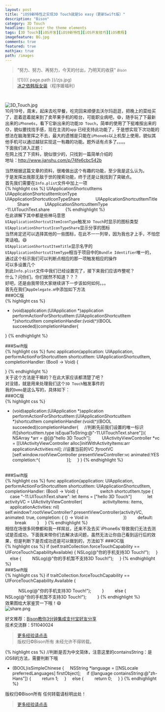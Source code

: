 ```yaml
---
layout: post
title: "iOS9新特性之实现3D Touch就是So easy（更新Swift版）"
description: "Bison"
category: 3D Touch
headline: Discover the theme elements
tags: [3D Touch][iOS开发][iOS9新特性][iOS开发技巧][iOS教程]
imagefeature: BG.jpg
comments: true
featured: true
mathjax: true
path: /images
---
```


>&quot;努力、努力、再努力，今天的付出，乃明天的收获&quot;
><small><cite title="Plato">Bison</cite></small>

>![1]({{ page.path }}/zjs.jpg)<br>
>[冰之依韩版女装](http://allluckly.taobao.com/)（程序媛福利）<br>


<br>

![3D_Touch.jpg](http://upload-images.jianshu.io/upload_images/671504-393f27198a89a083.jpg?imageMogr2/auto-orient/strip%7CimageView2/2/w/1240)<br>
10月19号，周末，起床去吃早餐，吃完回来顺便去沃尔玛逛逛，把晚上的菜给买了，逛着逛着就来到了卖苹果手机的柜台，可能职业病吧，😄，随手玩了下最新出来的`iPhone6s`，看下它新出来的功能`3D Touch`，简单的使用了下挺难按出来的😓，貌似要找找手感，现在主流的`app` 已经支持此功能了，于是想实现下次功能的想法在脑海里挥之不去，最大的遗憾是只能在`iPhone6s`以上机型上使用，貌似其他手机可以通过越狱实现这一有趣的功能。题外话有点多了。。。。<br>
下面我们进入正题：<br>
在网上找了下资料，貌似很少的，只找到一篇简单介绍的<br>
地址：http://www.jianshu.com/p/74fe6cbc542b<br>

当然根据这篇文章的资料，很难做出这个有趣的功能，至少我是这么认为。<br>
于是发挥出我那无敌于世的搜索功能，终于还是让我找到了突破点。<br>
首先我们需要在`Info.plist`文件中加上一项<br>
{% highlight css %}
<key>UIApplicationShortcutItems</key>
    <array>
        <dict>
            <key>UIApplicationShortcutItemIconType</key>
            <string>UIApplicationShortcutIconTypeShare</string>
            <key>UIApplicationShortcutItemTitle</key>
            <string>Share</string>
            <key>UIApplicationShortcutItemType</key>
            <string>-11.UITouchText.share</string>
        </dict>
    </array>
{% endhighlight %}
<br>
在此讲解下其中都是些神马意思<br>
`UIApplicationShortcutItemIconType`触发`3D Touch`时显示的图标类型<br>
`UIApplicationShortcutIconTypeShare`显示分享的图标<br>
当然肯定还可以选择其他的一些图标，在此不一一列举，因为我也才上手，不怕您笑话咱。😄<br>
`UIApplicationShortcutItemTitle`显示名字的<br>
`UIApplicationShortcutItemType`相当于项目中的`Bundle Identifier`唯一的，<br>
通过这个标示我们可以判断点相应的那一项触发相应的操作<br>
可以多设置几个<br>
到此`Info.plist`文件中我们已经设置完了，接下来我们应该咋整呢？<br>
什么？问你们，你们居然不知道？？？<br>
好吧，还是由我带领大家继续讲下一步该如何如何。。。<br>
首先在我们`AppDelegate.m`中添加如下方法<br>
###OC版<br>
{% highlight css %}
- (void)application:(UIApplication *)application 
performActionForShortcutItem:(UIApplicationShortcutItem *)shortcutItem
completionHandler:(void(^)(BOOL succeeded))completionHandler{

}
{% endhighlight %}

###Swift版<br>
{% highlight css %}
func application(application: UIApplication, performActionForShortcutItem shortcutItem: UIApplicationShortcutItem, completionHandler: (Bool) -> Void) {

}
{% endhighlight %}
<br>
关于这个方法是干嘛的？在此大家应该都清楚了吧？<br>
对没错，就是用来处理我们这个`3D Touch`触发事件的<br>
我的`Demo`是这么写的，具体如下：<br>
###OC版<br>
{% highlight css %}
- (void)application:(UIApplication *)application performActionForShortcutItem:(UIApplicationShortcutItem *)shortcutItem completionHandler:(void(^)(BOOL succeeded))completionHandler{
    //判断先前我们设置的唯一标识
    if([shortcutItem.type isEqualToString:@"-11.UITouchText.share"]){
        NSArray *arr = @[@"hello 3D Touch"];
        UIActivityViewController *vc = [[UIActivityViewController alloc]initWithActivityItems:arr applicationActivities:nil];
//设置当前的VC 为rootVC
        [self.window.rootViewController presentViewController:vc animated:YES completion:^{
            
        }];
    }
}
{% endhighlight %}
<br>
###Swift版<br>
{% highlight css %}
func application(application: UIApplication, performActionForShortcutItem shortcutItem: UIApplicationShortcutItem, completionHandler: (Bool) -> Void) {
        
        switch shortcutItem.type {
        case "-11.UITouchText.share":
let items = ["hello 3D Touch"]
                let activityVC = UIActivityViewController(
                activityItems: items,
                applicationActivities: nil)
                self.window?.rootViewController?.presentViewController(activityVC, animated: true, completion: { () -> Void in
                
            })
        default:
            break
        }
    }
{% endhighlight %}
<br>
相信在场很多同僚都和我一样屌丝，还来不及去买`iPhone6s`导致我们无法去测试是否成功，下面我来带你们去解决该问题，虽然无法让你自己看到运行后的效果，但是判断下是否成功还是可以做到的，方法如下
###OC版<br>
{% highlight css %}
if (self.traitCollection.forceTouchCapability == UIForceTouchCapabilityAvailable) {
NSLog(@"你的手机支持3D Touch!");
    }
    else {
        NSLog(@"你的手机暂不支持3D Touch!");
    }
{% endhighlight %}
<br>
###Swift版<br>
{% highlight css %}
if traitCollection.forceTouchCapability == UIForceTouchCapability.Available {

           NSLog(@"你的手机支持3D Touch!");
        }
        else {
            NSLog(@"你的手机暂不支持3D Touch!");
        }
{% endhighlight %}
<br>
效果图给大家鉴赏一下哦！😄<br>
![share.png](http://upload-images.jianshu.io/upload_images/671504-29f08d153a1dbd2d.png?imageMogr2/auto-orient/strip%7CimageView2/2/w/1240)<br>



好文推荐：[Bison教你3分钟集成支付宝好友分享](http://www.jianshu.com/p/05a3087cd796)<br>
技术交流群：511040024<br>
> [更多经验请点击](http://www.allluckly.cn/) <br>
版权归©Bison所有 未经允许不得转载。



{% highlight css %}
//判断是否为中文简体，注意这里的containsString：是iOS8的方法，需要判断下哦
- (BOOL)isSimpleChinese
{
    NSString *language = [[NSLocale preferredLanguages] firstObject];
    if ([language containsString:@"zh-Hans"]) {
        return 1;
    }
    else {
        return 0;
    }
}
{% endhighlight %}



版权归©Bison所有 任何转载请标明出处！<br>


 > [更多经验请点击](http://www.allluckly.cn/)

